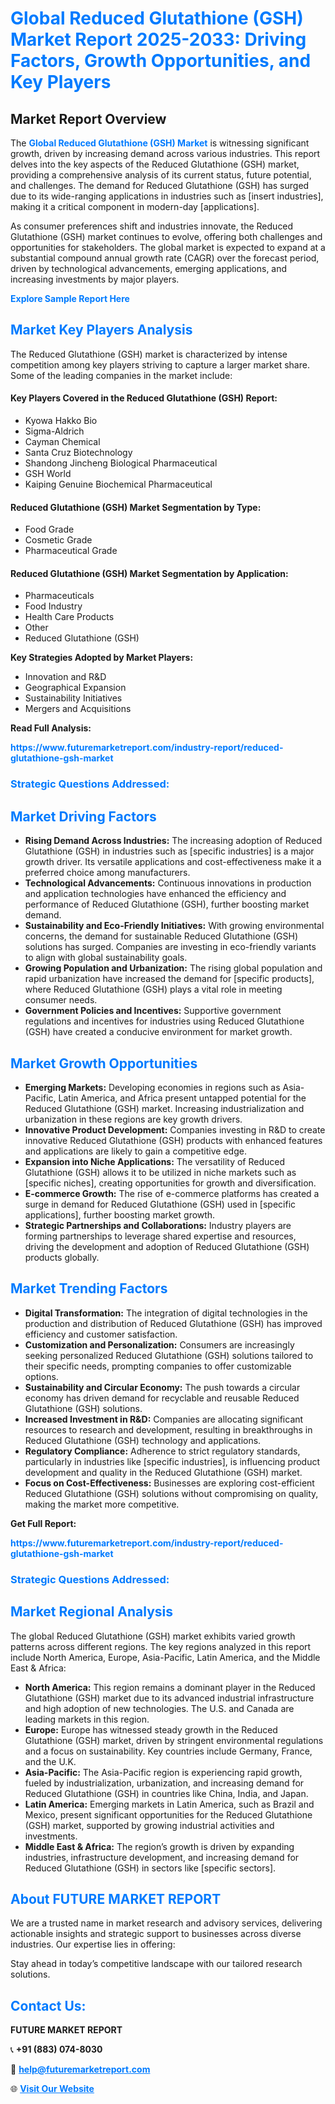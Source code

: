 <h1 style="color: #007BFF;">Global Reduced Glutathione (GSH) Market Report 2025-2033: Driving Factors, Growth Opportunities, and Key Players</h1>

<section id="overview">
<h2>Market Report Overview</h2>
<p>The <a href="https://www.futuremarketreport.com/industry-report/reduced-glutathione-gsh-market" style="color: #007BFF; text-decoration: none;"><strong>Global Reduced Glutathione (GSH) Market</strong></a> is witnessing significant growth, driven by increasing demand across various industries. This report delves into the key aspects of the Reduced Glutathione (GSH) market, providing a comprehensive analysis of its current status, future potential, and challenges. The demand for Reduced Glutathione (GSH) has surged due to its wide-ranging applications in industries such as [insert industries], making it a critical component in modern-day [applications].</p>
<p>As consumer preferences shift and industries innovate, the Reduced Glutathione (GSH) market continues to evolve, offering both challenges and opportunities for stakeholders. The global market is expected to expand at a substantial compound annual growth rate (CAGR) over the forecast period, driven by technological advancements, emerging applications, and increasing investments by major players.</p>
</section>

<section id="overview">
<p><a href="https://www.futuremarketreport.com/request-sample/reportId=113106" style="color: #007BFF; text-decoration: none;"><strong>Explore Sample Report Here</strong></a></p>
</section>

<section id="key-players">
<h2 style="color: #007BFF;">Market Key Players Analysis</h2>
<p>The Reduced Glutathione (GSH) market is characterized by intense competition among key players striving to capture a larger market share. Some of the leading companies in the market include:</p>
<h4>Key Players Covered in the Reduced Glutathione (GSH) Report:</h4>
<ul><li>Kyowa Hakko Bio</li><li>Sigma-Aldrich</li><li>Cayman Chemical</li><li>Santa Cruz Biotechnology</li><li>Shandong Jincheng Biological Pharmaceutical</li><li>GSH World</li><li>Kaiping Genuine Biochemical Pharmaceutical</li></ul>
<h4>Reduced Glutathione (GSH) Market Segmentation by Type:</h4>
<ul><li>Food Grade</li><li>Cosmetic Grade</li><li>Pharmaceutical Grade</li></ul>

<h4>Reduced Glutathione (GSH) Market Segmentation by Application:</h4>
<ul><li>Pharmaceuticals</li><li>Food Industry</li><li>Health Care Products</li><li>Other</li><li>Reduced Glutathione (GSH)</li></ul>
<p><strong>Key Strategies Adopted by Market Players:</strong></p>
<ul>
<li>Innovation and R&D</li>
<li>Geographical Expansion</li>
<li>Sustainability Initiatives</li>
<li>Mergers and Acquisitions</li>
</ul>
</section>

<section>
<p><strong>Read Full Analysis: </strong></p><a href="https://www.futuremarketreport.com/industry-report/reduced-glutathione-gsh-market" style="color: #007BFF; text-decoration: none;"><strong>https://www.futuremarketreport.com/industry-report/reduced-glutathione-gsh-market</strong></a>
<h3 style="color: #007BFF;">Strategic Questions Addressed:</h3>
</section>

<section id="driving-factors">
<h2 style="color: #007BFF;">Market Driving Factors</h2>
<ul>
<li><strong>Rising Demand Across Industries:</strong> The increasing adoption of Reduced Glutathione (GSH) in industries such as [specific industries] is a major growth driver. Its versatile applications and cost-effectiveness make it a preferred choice among manufacturers.</li>
<li><strong>Technological Advancements:</strong> Continuous innovations in production and application technologies have enhanced the efficiency and performance of Reduced Glutathione (GSH), further boosting market demand.</li>
<li><strong>Sustainability and Eco-Friendly Initiatives:</strong> With growing environmental concerns, the demand for sustainable Reduced Glutathione (GSH) solutions has surged. Companies are investing in eco-friendly variants to align with global sustainability goals.</li>
<li><strong>Growing Population and Urbanization:</strong> The rising global population and rapid urbanization have increased the demand for [specific products], where Reduced Glutathione (GSH) plays a vital role in meeting consumer needs.</li>
<li><strong>Government Policies and Incentives:</strong> Supportive government regulations and incentives for industries using Reduced Glutathione (GSH) have created a conducive environment for market growth.</li>
</ul>
</section>

<section id="growth-opportunities">
<h2 style="color: #007BFF;">Market Growth Opportunities</h2>
<ul>
<li><strong>Emerging Markets:</strong> Developing economies in regions such as Asia-Pacific, Latin America, and Africa present untapped potential for the Reduced Glutathione (GSH) market. Increasing industrialization and urbanization in these regions are key growth drivers.</li>
<li><strong>Innovative Product Development:</strong> Companies investing in R&D to create innovative Reduced Glutathione (GSH) products with enhanced features and applications are likely to gain a competitive edge.</li>
<li><strong>Expansion into Niche Applications:</strong> The versatility of Reduced Glutathione (GSH) allows it to be utilized in niche markets such as [specific niches], creating opportunities for growth and diversification.</li>
<li><strong>E-commerce Growth:</strong> The rise of e-commerce platforms has created a surge in demand for Reduced Glutathione (GSH) used in [specific applications], further boosting market growth.</li>
<li><strong>Strategic Partnerships and Collaborations:</strong> Industry players are forming partnerships to leverage shared expertise and resources, driving the development and adoption of Reduced Glutathione (GSH) products globally.</li>
</ul>
</section>

<section id="trending-factors">
<h2 style="color: #007BFF;">Market Trending Factors</h2>
<ul>
<li><strong>Digital Transformation:</strong> The integration of digital technologies in the production and distribution of Reduced Glutathione (GSH) has improved efficiency and customer satisfaction.</li>
<li><strong>Customization and Personalization:</strong> Consumers are increasingly seeking personalized Reduced Glutathione (GSH) solutions tailored to their specific needs, prompting companies to offer customizable options.</li>
<li><strong>Sustainability and Circular Economy:</strong> The push towards a circular economy has driven demand for recyclable and reusable Reduced Glutathione (GSH) solutions.</li>
<li><strong>Increased Investment in R&D:</strong> Companies are allocating significant resources to research and development, resulting in breakthroughs in Reduced Glutathione (GSH) technology and applications.</li>
<li><strong>Regulatory Compliance:</strong> Adherence to strict regulatory standards, particularly in industries like [specific industries], is influencing product development and quality in the Reduced Glutathione (GSH) market.</li>
<li><strong>Focus on Cost-Effectiveness:</strong> Businesses are exploring cost-efficient Reduced Glutathione (GSH) solutions without compromising on quality, making the market more competitive.</li>
</ul>
</section>

<section>
<p><strong>Get Full Report: </strong></p><a href="https://www.futuremarketreport.com/industry-report/reduced-glutathione-gsh-market" style="color: #007BFF; text-decoration: none;"><strong>https://www.futuremarketreport.com/industry-report/reduced-glutathione-gsh-market</strong></a>
<h3 style="color: #007BFF;">Strategic Questions Addressed:</h3>
</section>


<section id="regional-analysis">
<h2 style="color: #007BFF;">Market Regional Analysis</h2>
<p>The global Reduced Glutathione (GSH) market exhibits varied growth patterns across different regions. The key regions analyzed in this report include North America, Europe, Asia-Pacific, Latin America, and the Middle East & Africa:</p>
<ul>
<li><strong>North America:</strong> This region remains a dominant player in the Reduced Glutathione (GSH) market due to its advanced industrial infrastructure and high adoption of new technologies. The U.S. and Canada are leading markets in this region.</li>
<li><strong>Europe:</strong> Europe has witnessed steady growth in the Reduced Glutathione (GSH) market, driven by stringent environmental regulations and a focus on sustainability. Key countries include Germany, France, and the U.K.</li>
<li><strong>Asia-Pacific:</strong> The Asia-Pacific region is experiencing rapid growth, fueled by industrialization, urbanization, and increasing demand for Reduced Glutathione (GSH) in countries like China, India, and Japan.</li>
<li><strong>Latin America:</strong> Emerging markets in Latin America, such as Brazil and Mexico, present significant opportunities for the Reduced Glutathione (GSH) market, supported by growing industrial activities and investments.</li>
<li><strong>Middle East & Africa:</strong> The region’s growth is driven by expanding industries, infrastructure development, and increasing demand for Reduced Glutathione (GSH) in sectors like [specific sectors].</li>
</ul>
</section>

<footer>
<h2 style="color: #007BFF;">About FUTURE MARKET REPORT</h2>
<p>We are a trusted name in market research and advisory services, delivering actionable insights and strategic support to businesses across diverse industries. Our expertise lies in offering:</p>

<p>Stay ahead in today’s competitive landscape with our tailored research solutions.</p>

<h2 style="color: #007BFF;">Contact Us:</h2>
<p><strong>FUTURE MARKET REPORT</strong></p>
<p>📞 <strong>+91 (883) 074-8030</strong></p>
<p>📧 <strong><a href="mailto:help@futuremarketreport.com" style="color: #007BFF;">help@futuremarketreport.com</a></strong></p>
<p>🌐 <strong><a href="https://www.futuremarketreport.com/" style="color: #007BFF;">Visit Our Website</a></strong></p>
</footer>